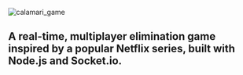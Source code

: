 ![calamari_game](https://user-images.githubusercontent.com/34342007/196797228-536ae030-1c0a-4ecc-89b8-7dcb45308053.png)



## A real-time, multiplayer elimination game inspired by a popular Netflix series, built with Node.js and Socket.io.
